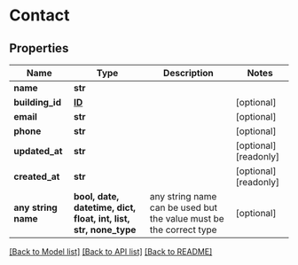 # Contact


## Properties
Name | Type | Description | Notes
------------ | ------------- | ------------- | -------------
**name** | **str** |  | 
**building_id** | [**ID**](ID.md) |  | [optional] 
**email** | **str** |  | [optional] 
**phone** | **str** |  | [optional] 
**updated_at** | **str** |  | [optional] [readonly] 
**created_at** | **str** |  | [optional] [readonly] 
**any string name** | **bool, date, datetime, dict, float, int, list, str, none_type** | any string name can be used but the value must be the correct type | [optional]

[[Back to Model list]](../README.md#documentation-for-models) [[Back to API list]](../README.md#documentation-for-api-endpoints) [[Back to README]](../README.md)


